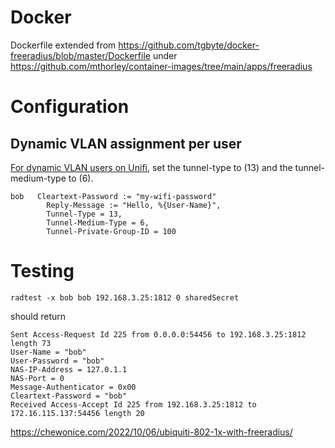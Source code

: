 
# Docker

Dockerfile extended from https://github.com/tgbyte/docker-freeradius/blob/master/Dockerfile
under https://github.com/mthorley/container-images/tree/main/apps/freeradius 

# Configuration

## Dynamic VLAN assignment per user
[For dynamic VLAN users on Unifi](https://help.ui.com/hc/en-us/articles/360015268353-UniFi-USG-UDM-Configuring-RADIUS-Server), set the tunnel-type to (13) and the tunnel-medium-type to (6).

	bob   Cleartext-Password := "my-wifi-password"
			Reply-Message := "Hello, %{User-Name}",
			Tunnel-Type = 13,
			Tunnel-Medium-Type = 6,
			Tunnel-Private-Group-ID = 100


# Testing

`radtest -x bob bob 192.168.3.25:1812 0 sharedSecret`

should return

    Sent Access-Request Id 225 from 0.0.0.0:54456 to 192.168.3.25:1812 length 73
	User-Name = "bob"
	User-Password = "bob"
	NAS-IP-Address = 127.0.1.1
	NAS-Port = 0
	Message-Authenticator = 0x00
	Cleartext-Password = "bob"
    Received Access-Accept Id 225 from 192.168.3.25:1812 to 172.16.115.137:54456 length 20


https://chewonice.com/2022/10/06/ubiquiti-802-1x-with-freeradius/
